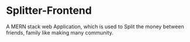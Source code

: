 # Splitter-Frontend
A MERN stack web Application, which is used to Split the money between friends, family like making many community.
